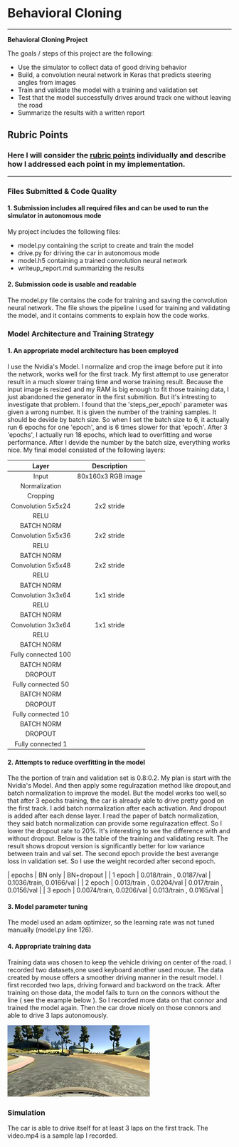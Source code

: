 # **Behavioral Cloning** 

---

**Behavioral Cloning Project**

The goals / steps of this project are the following:
* Use the simulator to collect data of good driving behavior
* Build, a convolution neural network in Keras that predicts steering angles from images
* Train and validate the model with a training and validation set
* Test that the model successfully drives around track one without leaving the road
* Summarize the results with a written report


[//]: # (Image References)

[image1]: ./examples/ex1.jpg "fail example"

## Rubric Points
### Here I will consider the [rubric points](https://review.udacity.com/#!/rubrics/432/view) individually and describe how I addressed each point in my implementation.  

---
### Files Submitted & Code Quality

#### 1. Submission includes all required files and can be used to run the simulator in autonomous mode

My project includes the following files:
* model.py containing the script to create and train the model
* drive.py for driving the car in autonomous mode
* model.h5 containing a trained convolution neural network 
* writeup_report.md summarizing the results

#### 2. Submission code is usable and readable

The model.py file contains the code for training and saving the convolution neural network. The file shows the pipeline I used for training and validating the model, and it contains comments to explain how the code works.

### Model Architecture and Training Strategy

#### 1. An appropriate model architecture has been employed

I use the Nvidia's Model. I normalize and crop the image before put it into the network, works well for the first track. My first attempt to use generator result in a much slower traing time and worse training result. Because the input image is resized and my RAM is big enough to fit those training data, I just abandoned the generator in the first submition. But it's intresting to investigate that problem. I found that the 'steps_per_epoch' parameter was given a wrong number. It is given the number of the training samples. It should be devide by batch size. So when I set the batch size to 6, it actually run 6 epochs for one 'epoch', and is 6 times slower for that 'epoch'. After 3 'epochs', I actually run 18 epochs, which lead to overfitting and worse performance. After I devide the number by the batch size, everything works nice.
My final model consisted of the following layers:

| Layer                   | Description                                     |
| :---------------------: | :---------------------------------------------: |
| Input                   | 80x160x3 RGB image                              |
| Normalization           |                                                 |
| Cropping                |                                                 |
| Convolution 5x5x24      | 2x2 stride                                      |
| RELU                    |                                                 |
| BATCH NORM              |                                                 |
| Convolution 5x5x36      | 2x2 stride                                      |
| RELU                    |                                                 |
| BATCH NORM              |                                                 |
| Convolution 5x5x48      | 2x2 stride                                      |
| RELU                    |                                                 |
| BATCH NORM              |                                                 |
| Convolution 3x3x64      | 1x1 stride                                      |
| RELU                    |                                                 |
| BATCH NORM              |                                                 |
| Convolution 3x3x64      | 1x1 stride                                      |
| RELU                    |                                                 |
| BATCH NORM              |                                                 |
| Fully connected 100     |                                                 |
| BATCH NORM              |                                                 |
| DROPOUT                 |                                                 |
| Fully connected 50      |                                                 |
| BATCH NORM              |                                                 |
| DROPOUT                 |                                                 |
| Fully connected 10      |                                                 |
| BATCH NORM              |                                                 |
| DROPOUT                 |                                                 |
| Fully connected 1       |                                                 |


#### 2. Attempts to reduce overfitting in the model

The the portion of train and validation set is 0.8:0.2. My plan is start with the Nvidia's Model. And then apply some regulrazation method like dropout,and batch normalization to improve the model. But the model works too well,so that after 3 epochs training, the car is already able to drive pretty good on the first track. 
I add batch normalization after each activation. And dropout is added after each dense layer. I read the paper of batch normalization, they said batch normalization can provide some regulrazation effect. So I lower the dropout rate to 20%. It's interesting to see the difference with and without dropout. Below is the table of the training and validating result.
The result shows dropout version is significantly better for low variance between train and val set. The second epoch provide the best averange loss in validation set. So I use the weight recorded after second epoch.

| epochs  | BN only                  | BN+dropout               |
| 1 epoch | 0.018/train , 0.0187/val | 0.1036/train, 0.0166/val |
| 2 epoch | 0.013/train , 0.0204/val | 0.017/train , 0.0156/val |
| 3 epoch | 0.0074/train, 0.0206/val | 0.013/train , 0.0165/val |


#### 3. Model parameter tuning

The model used an adam optimizer, so the learning rate was not tuned manually (model.py line 126).

#### 4. Appropriate training data

Training data was chosen to keep the vehicle driving on center of the road. I recorded two datasets,one used keyboard another used mouse. The data created by mouse offers a smoother driving manner in the result model.
I first recorded two laps, driving forward and backword on the track. After training on those data, the model fails to turn on the connors without the line ( see the example below ). So I recorded more data on that connor and trained the model again. Then the car drove nicely on those connors and able to drive 3 laps autonomously.

![alt text][image1]

### Simulation

The car is able to drive itself for at least 3 laps on the first track. The video.mp4 is a sample lap I recorded.
